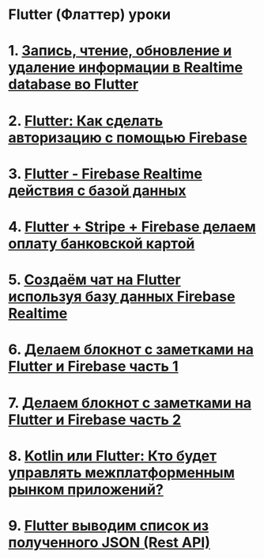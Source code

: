 # Flutter (Флаттер) уроки
# 1. [Запись, чтение, обновление и удаление информации в Realtime database во Flutter](realtime-database-in-flutter-ru)
# 2. [Flutter: Как сделать авторизацию с помощью Firebase](flutter-how-to-do-user-login-with-firebase-ru)
# 3. [Flutter - Firebase Realtime действия с базой данных](flutter-firebase-realtime-database-crud-operation-ru)
# 4. [Flutter + Stripe + Firebase делаем оплату банковской картой](flutter-stripe-firebase-ru)
# 5. [Создаём чат на Flutter используя базу данных Firebase Realtime](flutter-chat-using-firebase-realtime-database-ru)
# 6. [Делаем блокнот с заметками на Flutter и Firebase часть 1](build-a-note-taking-app-with-flutter-firebase-part-1-ru)
# 7. [Делаем блокнот с заметками на Flutter и Firebase часть 2](build-a-note-taking-app-with-flutter-firebase-part-2-ru)
# 8. [Kotlin или Flutter: Кто будет управлять межплатформенным рынком приложений?](kotlin-vs-flutter-who-will-rule-the-cross-platform-app-market-ru)
# 9. [Flutter выводим список из полученного JSON (Rest API)](flutter-lists-with-json-ru)

